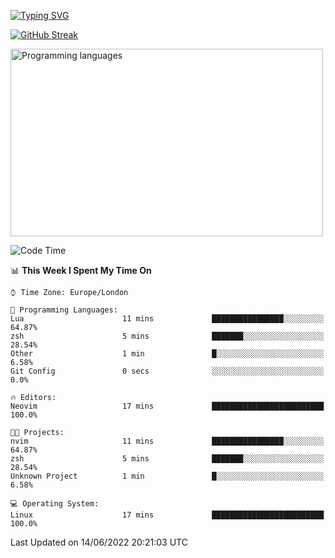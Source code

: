 [![Typing SVG](https://readme-typing-svg.herokuapp.com?size=23&duration=7000&color=168BC6&center=true&vCenter=true&width=500&lines=I+use+Arch+btw)](https://git.io/typing-svg)

[![GitHub Streak](https://github-readme-streak-stats.herokuapp.com?user=akim-13&theme=github-dark)](https://git.io/streak-stats)

<!--This is temporary, testing how it works.-->
<p align="left">
    <img alt="Programming languages" src="https://wakatime.com/share/@akim13/50c0a458-bfaf-45ba-b46b-df1959378a37.svg" width="500px" height="300px">
    <br>
</p>

<!--START_SECTION:waka-->
![Code Time](http://img.shields.io/badge/Code%20Time-4%20hrs%2055%20mins-blue)

📊 **This Week I Spent My Time On** 

```text
⌚︎ Time Zone: Europe/London

💬 Programming Languages: 
Lua                      11 mins             ████████████████░░░░░░░░░   64.87% 
zsh                      5 mins              ███████░░░░░░░░░░░░░░░░░░   28.54% 
Other                    1 min               █░░░░░░░░░░░░░░░░░░░░░░░░   6.58% 
Git Config               0 secs              ░░░░░░░░░░░░░░░░░░░░░░░░░   0.0%

🔥 Editors: 
Neovim                   17 mins             █████████████████████████   100.0%

🐱‍💻 Projects: 
nvim                     11 mins             ████████████████░░░░░░░░░   64.87% 
zsh                      5 mins              ███████░░░░░░░░░░░░░░░░░░   28.54% 
Unknown Project          1 min               █░░░░░░░░░░░░░░░░░░░░░░░░   6.58%

💻 Operating System: 
Linux                    17 mins             █████████████████████████   100.0%

```


 Last Updated on 14/06/2022 20:21:03 UTC
<!--END_SECTION:waka-->
